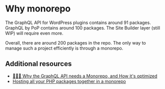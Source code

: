 # Why monorepo

The GraphQL API for WordPress plugins contains around 91 packages. GraphQL by PoP contains around 100 packages. The Site Builder layer (still WIP) will require even more.

Overall, there are around 200 packages in the repo. The only way to manage such a project efficiently is through a monorepo.

## Additional resources

- [💁🏻‍♀️ Why the GraphQL API needs a Monorepo, and How it's optimized](https://graphql-api.com/blog/extending-the-monorepo-builder/)
- [Hosting all your PHP packages together in a monorepo](https://blog.logrocket.com/hosting-all-your-php-packages-together-in-a-monorepo/)
